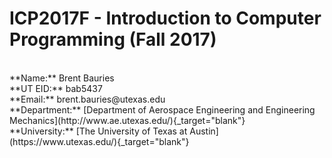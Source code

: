 # ICP2017F - Introduction to Computer Programming (Fall 2017)   
<br>
**Name:** Brent Bauries
<br>
**UT EID:** bab5437
<br>
**Email:** brent.bauries@utexas.edu
<br>
**Department:** [Department of Aerospace Engineering and Engineering Mechanics](http://www.ae.utexas.edu/){_target="blank"}
<br>
**University:** [The University of Texas at Austin](https://www.utexas.edu/){_target="blank"}
<br>
